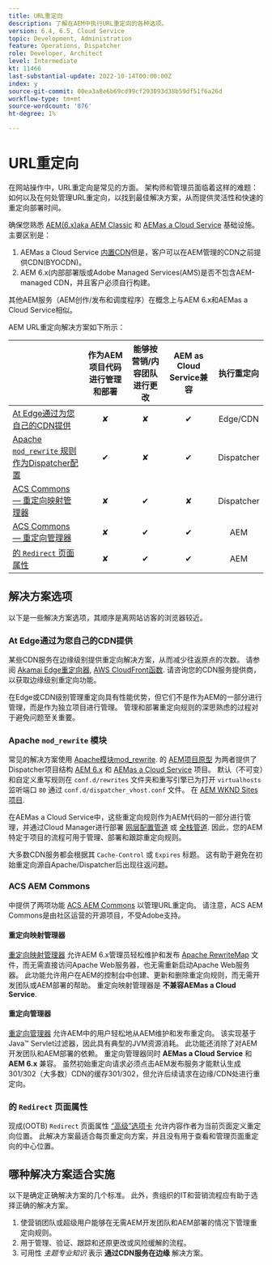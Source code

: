 ```yaml
---
title: URL重定向
description: 了解在AEM中执行URL重定向的各种选项。
version: 6.4, 6.5, Cloud Service
topic: Development, Administration
feature: Operations, Dispatcher
role: Developer, Architect
level: Intermediate
kt: 11466
last-substantial-update: 2022-10-14T00:00:00Z
index: y
source-git-commit: 00ea3a8e6b69cd99cf293093d38b59df51f6a26d
workflow-type: tm+mt
source-wordcount: '876'
ht-degree: 1%

---
```



# URL重定向

在网站操作中，URL重定向是常见的方面。 架构师和管理员面临着这样的难题：如何以及在何处管理URL重定向，以找到最佳解决方案，从而提供灵活性和快速的重定向部署时间。

确保您熟悉 [AEM(6.x)aka AEM Classic](https://experienceleague.adobe.com/docs/experience-manager-learn/dispatcher-tutorial/chapter-2.html#the-%E2%80%9Clegacy%E2%80%9D-setup) 和 [AEMas a Cloud Service](https://experienceleague.adobe.com/docs/experience-manager-cloud-service/content/overview/architecture.html#runtime-architecture) 基础设施。 主要区别是：

1. AEMas a Cloud Service [内置CDN](https://experienceleague.adobe.com/docs/experience-manager-cloud-service/content/implementing/content-delivery/cdn.html)但是，客户可以在AEM管理的CDN之前提供CDN(BYOCDN)。
1. AEM 6.x(内部部署版或Adobe Managed Services(AMS)是否不包含AEM-managed CDN，并且客户必须自行构建。

其他AEM服务（AEM创作/发布和调度程序）在概念上与AEM 6.x和AEMas a Cloud Service相似。

AEM URL重定向解决方案如下所示：

|  | 作为AEM项目代码进行管理和部署 | 能够按营销/内容团队进行更改 | AEM as Cloud Service兼容 | 执行重定向 |
|---------------------------------------------------|:-----------------------:|:---------------------:|:---------------------:| :---------------------:|
| [At Edge通过为您自己的CDN提供](#at-edge-via-bring-your-own-cdn) | ✘ | ✘ | ✔ | Edge/CDN |
| [Apache `mod_rewrite` 规则作为Dispatcher配置 ](#apache-mod_rewrite-module) | ✔ | ✘ | ✔ | Dispatcher |
| [ACS Commons — 重定向映射管理器](#redirect-map-manager) | ✘ | ✔ | ✘ | Dispatcher |
| [ACS Commons — 重定向管理器](#redirect-manager) | ✘ | ✔ | ✔ | AEM |
| [的 `Redirect` 页面属性](#the-redirect-page-property) | ✘ | ✔ | ✔ | AEM |


## 解决方案选项

以下是一些解决方案选项，其顺序是离网站访客的浏览器较近。

### At Edge通过为您自己的CDN提供

某些CDN服务在边缘级别提供重定向解决方案，从而减少往返原点的次数。 请参阅 [Akamai Edge重定向器](https://techdocs.akamai.com/cloudlets/docs/what-edge-redirector), [AWS CloudFront函数](https://docs.aws.amazon.com/AmazonCloudFront/latest/DeveloperGuide/cloudfront-functions.html). 请咨询您的CDN服务提供商，以获取边缘级别重定向功能。

在Edge或CDN级别管理重定向具有性能优势，但它们不是作为AEM的一部分进行管理，而是作为独立项目进行管理。 管理和部署重定向规则的深思熟虑的过程对于避免问题至关重要。


### Apache `mod_rewrite` 模块

常见的解决方案使用 [Apache模块mod_rewrite](https://httpd.apache.org/docs/current/mod/mod_rewrite.html). 的 [AEM项目原型](https://github.com/adobe/aem-project-archetype) 为两者提供了Dispatcher项目结构 [AEM 6.x](https://github.com/adobe/aem-project-archetype/tree/develop/src/main/archetype/dispatcher.ams#file-structure) 和 [AEMas a Cloud Service](https://github.com/adobe/aem-project-archetype/tree/develop/src/main/archetype/dispatcher.cloud#file-structure) 项目。 默认（不可变）和自定义重写规则在 `conf.d/rewrites` 文件夹和重写引擎已为打开 `virtualhosts` 监听端口 `80` 通过 `conf.d/dispatcher_vhost.conf` 文件。 在 [AEM WKND Sites项目](https://github.com/adobe/aem-guides-wknd/tree/main/dispatcher/src/conf.d/rewrites).

在AEMas a Cloud Service中，这些重定向规则作为AEM代码的一部分进行管理，并通过Cloud Manager进行部署 [网层配置管道](https://experienceleague.adobe.com/docs/experience-manager-cloud-service/content/implementing/using-cloud-manager/cicd-pipelines/introduction-ci-cd-pipelines.html#web-tier-config-pipelines) 或 [全栈管道](https://experienceleague.adobe.com/docs/experience-manager-cloud-service/content/implementing/using-cloud-manager/cicd-pipelines/introduction-ci-cd-pipelines.html#full-stack-pipeline). 因此，您的AEM特定于项目的流程可用于管理、部署和跟踪重定向规则。

大多数CDN服务都会根据其 `Cache-Control` 或 `Expires` 标题。 这有助于避免在初始重定向源自Apache/Dispatcher后出现往返问题。


### ACS AEM Commons

中提供了两项功能 [ACS AEM Commons](https://adobe-consulting-services.github.io/acs-aem-commons/) 以管理URL重定向。 请注意，ACS AEM Commons是由社区运营的开源项目，不受Adobe支持。

#### 重定向映射管理器

[重定向映射管理器](https://adobe-consulting-services.github.io/acs-aem-commons/features/redirect-map-manager/index.html) 允许AEM 6.x管理员轻松维护和发布 [Apache RewriteMap](https://httpd.apache.org/docs/2.4/rewrite/rewritemap.html) 文件，而无需直接访问Apache Web服务器，也无需重新启动Apache Web服务器。 此功能允许用户在AEM的控制台中创建、更新和删除重定向规则，而无需开发团队或AEM部署的帮助。 重定向映射管理器是 **不兼容AEMas a Cloud Service**.

#### 重定向管理器

[重定向管理器](https://adobe-consulting-services.github.io/acs-aem-commons/features/redirect-manager/index.html) 允许AEM中的用户轻松地从AEM维护和发布重定向。 该实现基于Java™ Servlet过滤器，因此具有典型的JVM资源消耗。 此功能还消除了对AEM开发团队和AEM部署的依赖。 重定向管理器同时 **AEMas a Cloud Service** 和 **AEM 6.x** 兼容。 虽然初始重定向请求必须点击AEM发布服务才能默认生成301/302（大多数）CDN的缓存301/302，但允许后续请求在边缘/CDN处进行重定向。

### 的 `Redirect` 页面属性

现成(OOTB) `Redirect` 页面属性 [“高级”选项卡](https://experienceleague.adobe.com/docs/experience-manager-cloud-service/content/sites/authoring/fundamentals/page-properties.html#advanced) 允许内容作者为当前页面定义重定向位置。 此解决方案最适合每页重定向方案，并且没有用于查看和管理页面重定向的中心位置。

## 哪种解决方案适合实施

以下是确定正确解决方案的几个标准。 此外，贵组织的IT和营销流程应有助于选择正确的解决方案。

1. 使营销团队或超级用户能够在无需AEM开发团队和AEM部署的情况下管理重定向规则。
1. 用于管理、验证、跟踪和还原更改或风险缓解的流程。
1. 可用性 _主题专业知识_ 表示 **通过CDN服务在边缘** 解决方案。

